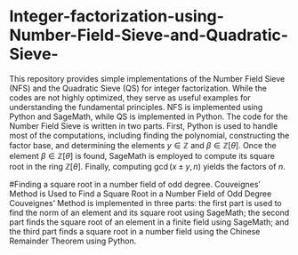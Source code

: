 # Integer-factorization-using-Number-Field-Sieve-and-Quadratic-Sieve-
This repository provides simple implementations of the Number Field Sieve (NFS) and the Quadratic Sieve (QS) for integer factorization. While the codes are not highly optimized, they serve as useful examples for understanding the fundamental principles. NFS is implemented using Python and SageMath, while QS is implemented in Python.
The code for the Number Field Sieve is written in two parts. First, Python is used to handle most of the computations, including finding the polynomial, constructing the factor base, and determining the elements $y \in \mathbb{Z}$ and $\beta \in \mathbb{Z}[\theta]$. Once the element $\beta \in \mathbb{Z}[\theta]$ is found, SageMath is employed to compute its square root in the ring $\mathbb{Z}[\theta]$. Finally, computing $\gcd(x \pm y, n)$ yields the factors of $n$.

#Finding a square root in a number field of odd degree.
Couveignes’ Method is Used to Find a Square Root in a Number Field of Odd Degree
Couveignes’ Method is implemented in three parts: the first part is used to find the norm of an element and its square root using SageMath; the second part finds the square root of an element in a finite field using SageMath; and the third part finds a square root in a number field using the Chinese Remainder Theorem using Python.
